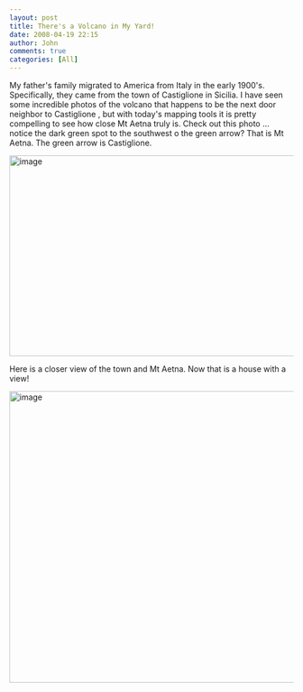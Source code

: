 ```yaml
---
layout: post
title: There's a Volcano in My Yard!
date: 2008-04-19 22:15
author: John
comments: true
categories: [All]
---
```

<p>My father's family migrated to America from Italy in the early 1900's. Specifically, they came from the town of Castiglione in Sicilia. I have seen some incredible photos of the volcano that happens to be the next door neighbor to Castiglione , but with today's mapping tools it is pretty compelling to see how close Mt Aetna truly is. Check out this photo ... notice the dark green spot to the southwest o the green arrow? That is Mt Aetna. The green arrow is Castiglione.</p> <p><a href="http://images.johnpapa.net/wp-content/uploads/files/media/image/WindowsLiveWriter/TheresaVolcanoinMyYard_13756/image_2.png"><img style="border-right: 0px; border-top: 0px; border-left: 0px; border-bottom: 0px" height="356" alt="image" src="http://images.johnpapa.net/wp-content/uploads/files/media/image/WindowsLiveWriter/TheresaVolcanoinMyYard_13756/image_thumb.png" width="519" border="0"></a> </p> <p>Here is a closer view of the town and Mt Aetna. Now that is a house with a view!</p> <p><a href="http://images.johnpapa.net/wp-content/uploads/files/media/image/WindowsLiveWriter/TheresaVolcanoinMyYard_13756/image_4.png"><img style="border-right: 0px; border-top: 0px; border-left: 0px; border-bottom: 0px" height="517" alt="image" src="http://images.johnpapa.net/wp-content/uploads/files/media/image/WindowsLiveWriter/TheresaVolcanoinMyYard_13756/image_thumb_1.png" width="519" border="0"></a></p>

